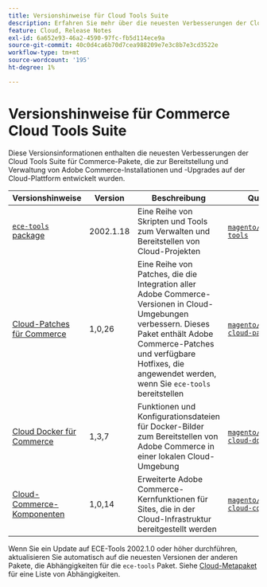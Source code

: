 ```yaml
---
title: Versionshinweise für Cloud Tools Suite
description: Erfahren Sie mehr über die neuesten Verbesserungen der Cloud Tools-Suite für Adobe Commerce.
feature: Cloud, Release Notes
exl-id: 6a652e93-46a2-4590-97fc-fb5d114ece9a
source-git-commit: 40c0d4ca6b70d7cea988209e7e3c8b7e3cd3522e
workflow-type: tm+mt
source-wordcount: '195'
ht-degree: 1%

---
```


# Versionshinweise für Commerce Cloud Tools Suite

Diese Versionsinformationen enthalten die neuesten Verbesserungen der Cloud Tools Suite für Commerce-Pakete, die zur Bereitstellung und Verwaltung von Adobe Commerce-Installationen und -Upgrades auf der Cloud-Plattform entwickelt wurden.

| Versionshinweise | Version | Beschreibung | Quelle |
| ----------------- |-----------| ---------------------------------------- | --------------------------- |
| [`ece-tools` package](ece-tools-package.md) | 2002.1.18 | Eine Reihe von Skripten und Tools zum Verwalten und Bereitstellen von Cloud-Projekten | [`magento/ece-tools`](https://github.com/magento/ece-tools/tree/2002.1) |
| [Cloud-Patches für Commerce](cloud-patches.md) | 1,0,26 | Eine Reihe von Patches, die die Integration aller Adobe Commerce-Versionen in Cloud-Umgebungen verbessern. Dieses Paket enthält Adobe Commerce-Patches und verfügbare Hotfixes, die angewendet werden, wenn Sie `ece-tools` bereitstellen | [`magento/magento-cloud-patches`](https://github.com/magento/magento-cloud-patches/tree/1.0.1) |
| [Cloud Docker für Commerce](cloud-docker.md) | 1,3,7 | Funktionen und Konfigurationsdateien für Docker-Bilder zum Bereitstellen von Adobe Commerce in einer lokalen Cloud-Umgebung | [`magento/magento-cloud-docker`](https://github.com/magento/magento-cloud-docker/tree/1.0) |
| [Cloud-Commerce-Komponenten](cloud-components.md) | 1,0,14 | Erweiterte Adobe Commerce-Kernfunktionen für Sites, die in der Cloud-Infrastruktur bereitgestellt werden | [`magento/magento-cloud-components`](https://github.com/magento/magento-cloud-components/tree/1.0.2) |

Wenn Sie ein Update auf ECE-Tools 2002.1.0 oder höher durchführen, aktualisieren Sie automatisch auf die neuesten Versionen der anderen Pakete, die Abhängigkeiten für die `ece-tools` Paket. Siehe [Cloud-Metapaket](../development/overview.md#cloud-metapackage) für eine Liste von Abhängigkeiten.
